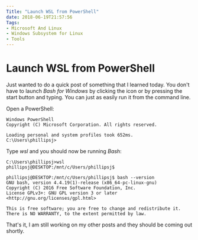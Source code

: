 ```yaml
---
Title: "Launch WSL from PowerShell"
date: 2018-06-19T21:57:56
Tags: 
- Microsoft And Linux
- Windows Subsystem for Linux
- Tools
---
```

# Launch WSL from PowerShell

Just wanted to do a quick post of something that I learned today. You don't have to launch *Bash for Windows* by clicking the icon or by pressing the start button and typing. You can just as easily run it from the command line. 

Open a PowerShell:

```
Windows PowerShell
Copyright (C) Microsoft Corporation. All rights reserved.

Loading personal and system profiles took 652ms.
C:\Users\phillipsj>
```

Type *wsl* and you should now be running *Bash*:

```
C:\Users\phillipsj>wsl
phillipsj@DESKTOP:/mnt/c/Users/phillipsj$

phillipsj@DESKTOP:/mnt/c/Users/phillipsj$ bash --version
GNU bash, version 4.4.19(1)-release (x86_64-pc-linux-gnu)
Copyright (C) 2016 Free Software Foundation, Inc.
License GPLv3+: GNU GPL version 3 or later <http://gnu.org/licenses/gpl.html>

This is free software; you are free to change and redistribute it.
There is NO WARRANTY, to the extent permitted by law.
```

That's it, I am still working on my other posts and they should be coming out shortly.
